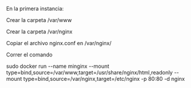 En la primera instancia:

Crear la carpeta /var/www

Crear la carpeta /var/nginx

Copiar el archivo nginx.conf en /var/nginx/

Correr el comando

sudo docker run --name minginx   --mount type=bind,source=/var/www,target=/usr/share/nginx/html,readonly    --mount type=bind,source=/var/nginx,target=/etc/nginx    -p 80:80    -d nginx

